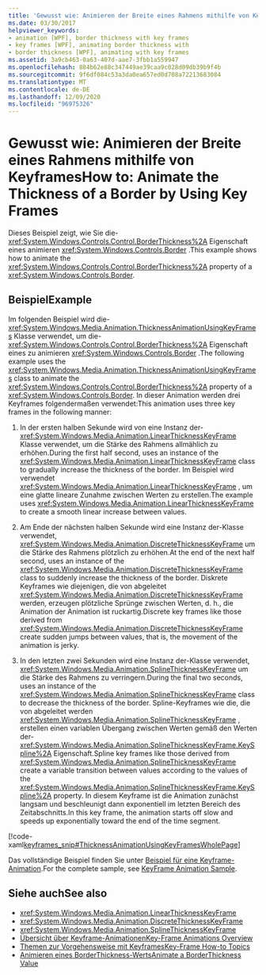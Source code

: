 ```yaml
---
title: 'Gewusst wie: Animieren der Breite eines Rahmens mithilfe von Keyframes'
ms.date: 03/30/2017
helpviewer_keywords:
- animation [WPF], border thickness with key frames
- key frames [WPF], animating border thickness with
- border thickness [WPF], animating with key frames
ms.assetid: 3a9cb463-0a63-407d-aae7-3fbb1a559947
ms.openlocfilehash: 884b62e88c347449ae39caa9c028d09db39b9f4b
ms.sourcegitcommit: 9f6df084c53a3da0ea657ed0d708a72213683084
ms.translationtype: MT
ms.contentlocale: de-DE
ms.lasthandoff: 12/09/2020
ms.locfileid: "96975326"
---
```

# <a name="how-to-animate-the-thickness-of-a-border-by-using-key-frames"></a><span data-ttu-id="bb11f-102">Gewusst wie: Animieren der Breite eines Rahmens mithilfe von Keyframes</span><span class="sxs-lookup"><span data-stu-id="bb11f-102">How to: Animate the Thickness of a Border by Using Key Frames</span></span>
<span data-ttu-id="bb11f-103">Dieses Beispiel zeigt, wie Sie die- <xref:System.Windows.Controls.Control.BorderThickness%2A> Eigenschaft eines animieren <xref:System.Windows.Controls.Border> .</span><span class="sxs-lookup"><span data-stu-id="bb11f-103">This example shows how to animate the <xref:System.Windows.Controls.Control.BorderThickness%2A> property of a <xref:System.Windows.Controls.Border>.</span></span>  
  
## <a name="example"></a><span data-ttu-id="bb11f-104">Beispiel</span><span class="sxs-lookup"><span data-stu-id="bb11f-104">Example</span></span>  
 <span data-ttu-id="bb11f-105">Im folgenden Beispiel wird die- <xref:System.Windows.Media.Animation.ThicknessAnimationUsingKeyFrames> Klasse verwendet, um die- <xref:System.Windows.Controls.Control.BorderThickness%2A> Eigenschaft eines zu animieren <xref:System.Windows.Controls.Border> .</span><span class="sxs-lookup"><span data-stu-id="bb11f-105">The following example uses the <xref:System.Windows.Media.Animation.ThicknessAnimationUsingKeyFrames> class to animate the <xref:System.Windows.Controls.Control.BorderThickness%2A> property of a <xref:System.Windows.Controls.Border>.</span></span> <span data-ttu-id="bb11f-106">In dieser Animation werden drei Keyframes folgendermaßen verwendet:</span><span class="sxs-lookup"><span data-stu-id="bb11f-106">This animation uses three key frames in the following manner:</span></span>  
  
1. <span data-ttu-id="bb11f-107">In der ersten halben Sekunde wird von eine Instanz der- <xref:System.Windows.Media.Animation.LinearThicknessKeyFrame> Klasse verwendet, um die Stärke des Rahmens allmählich zu erhöhen.</span><span class="sxs-lookup"><span data-stu-id="bb11f-107">During the first half second, uses an instance of the <xref:System.Windows.Media.Animation.LinearThicknessKeyFrame> class to gradually increase the thickness of the border.</span></span> <span data-ttu-id="bb11f-108">Im Beispiel wird verwendet <xref:System.Windows.Media.Animation.LinearThicknessKeyFrame> , um eine glatte lineare Zunahme zwischen Werten zu erstellen.</span><span class="sxs-lookup"><span data-stu-id="bb11f-108">The example uses <xref:System.Windows.Media.Animation.LinearThicknessKeyFrame> to create a smooth linear increase between values.</span></span>  
  
2. <span data-ttu-id="bb11f-109">Am Ende der nächsten halben Sekunde wird eine Instanz der-Klasse verwendet, <xref:System.Windows.Media.Animation.DiscreteThicknessKeyFrame> um die Stärke des Rahmens plötzlich zu erhöhen.</span><span class="sxs-lookup"><span data-stu-id="bb11f-109">At the end of the next half second, uses an instance of the <xref:System.Windows.Media.Animation.DiscreteThicknessKeyFrame> class to suddenly increase the thickness of the border.</span></span> <span data-ttu-id="bb11f-110">Diskrete Keyframes wie diejenigen, die von abgeleitet <xref:System.Windows.Media.Animation.DiscreteThicknessKeyFrame> werden, erzeugen plötzliche Sprünge zwischen Werten, d. h., die Animation der Animation ist ruckartig.</span><span class="sxs-lookup"><span data-stu-id="bb11f-110">Discrete key frames like those derived from <xref:System.Windows.Media.Animation.DiscreteThicknessKeyFrame> create sudden jumps between values, that is, the movement of the animation is jerky.</span></span>  
  
3. <span data-ttu-id="bb11f-111">In den letzten zwei Sekunden wird eine Instanz der-Klasse verwendet, <xref:System.Windows.Media.Animation.SplineThicknessKeyFrame> um die Stärke des Rahmens zu verringern.</span><span class="sxs-lookup"><span data-stu-id="bb11f-111">During the final two seconds, uses an instance of the <xref:System.Windows.Media.Animation.SplineThicknessKeyFrame> class to decrease the thickness of the border.</span></span> <span data-ttu-id="bb11f-112">Spline-Keyframes wie die, die von abgeleitet werden <xref:System.Windows.Media.Animation.SplineThicknessKeyFrame> , erstellen einen variablen Übergang zwischen Werten gemäß den Werten der- <xref:System.Windows.Media.Animation.SplineThicknessKeyFrame.KeySpline%2A> Eigenschaft.</span><span class="sxs-lookup"><span data-stu-id="bb11f-112">Spline key frames like those derived from <xref:System.Windows.Media.Animation.SplineThicknessKeyFrame> create a variable transition between values according to the values of the <xref:System.Windows.Media.Animation.SplineThicknessKeyFrame.KeySpline%2A> property.</span></span> <span data-ttu-id="bb11f-113">In diesem Keyframe ist die Animation zunächst langsam und beschleunigt dann exponentiell im letzten Bereich des Zeitabschnitts.</span><span class="sxs-lookup"><span data-stu-id="bb11f-113">In this key frame, the animation starts off slow and speeds up exponentially toward the end of the time segment.</span></span>  
  
 [!code-xaml[keyframes_snip#ThicknessAnimationUsingKeyFramesWholePage](~/samples/snippets/xaml/VS_Snippets_Wpf/keyframes_snip/XAML/ThicknessAnimationUsingKeyFramesExample.xaml#thicknessanimationusingkeyframeswholepage)]  
  
 <span data-ttu-id="bb11f-114">Das vollständige Beispiel finden Sie unter [Beispiel für eine Keyframe-Animation](https://github.com/microsoft/WPF-Samples/tree/master/Animation/KeyFrameAnimation).</span><span class="sxs-lookup"><span data-stu-id="bb11f-114">For the complete sample, see [KeyFrame Animation Sample](https://github.com/microsoft/WPF-Samples/tree/master/Animation/KeyFrameAnimation).</span></span>  
  
## <a name="see-also"></a><span data-ttu-id="bb11f-115">Siehe auch</span><span class="sxs-lookup"><span data-stu-id="bb11f-115">See also</span></span>

- <xref:System.Windows.Media.Animation.LinearThicknessKeyFrame>
- <xref:System.Windows.Media.Animation.DiscreteThicknessKeyFrame>
- <xref:System.Windows.Media.Animation.SplineThicknessKeyFrame>
- [<span data-ttu-id="bb11f-116">Übersicht über Keyframe-Animationen</span><span class="sxs-lookup"><span data-stu-id="bb11f-116">Key-Frame Animations Overview</span></span>](key-frame-animations-overview.md)
- [<span data-ttu-id="bb11f-117">Themen zur Vorgehensweise mit Keyframes</span><span class="sxs-lookup"><span data-stu-id="bb11f-117">Key-Frame How-to Topics</span></span>](key-frame-animation-how-to-topics.md)
- [<span data-ttu-id="bb11f-118">Animieren eines BorderThickness-Werts</span><span class="sxs-lookup"><span data-stu-id="bb11f-118">Animate a BorderThickness Value</span></span>](../controls/how-to-animate-a-borderthickness-value.md)
